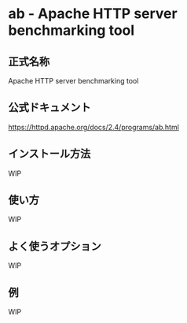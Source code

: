 # ab - Apache HTTP server benchmarking tool

## 正式名称

Apache HTTP server benchmarking tool

## 公式ドキュメント

https://httpd.apache.org/docs/2.4/programs/ab.html

## インストール方法

WIP

## 使い方

WIP

## よく使うオプション

WIP

## 例

WIP
